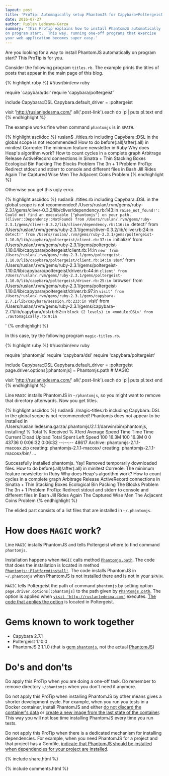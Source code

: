 ```yaml
---
layout: post
title: 'ProTip: Automagically setup PhantomJS for Capybara+Poltergeist'
date: 2016-07-27
author: Ruslan Ledesma-Garza
summary: 'This ProTip explains how to install PhantomJS automatically
on program start.  This way, running one-off programs that exercise
your web application becomes super easy.'
---
```


Are you looking for a way to install PhantomJS automatically on program start?
This ProTip is for you.

Consider the following program `titles.rb`.
The example prints the titles of posts that appear in the main page of this blog.

{% highlight ruby %}
#!/usr/bin/env ruby

require 'capybara/dsl'
require 'capybara/poltergeist'

include Capybara::DSL
Capybara.default_driver = :poltergeist

visit 'http://ruslanledesma.com/'
all('.post-link').each do |pl|
  puts pl.text
end
{% endhighlight %}

The example works fine when command `phantomjs` is in `$PATH`.

{% highlight asciidoc %}
ruslan$ ./titles.rb
including Capybara::DSL in the global scope is not recommended!
How to do before(:all)/after(:all) in minitest
Correole: The minimum feature newsletter in Ruby
Why does Heap's algorithm work?
How to count cycles in a complete graph
Arbitrage
Release ActiveRecord connections in Sinatra + Thin
Stacking Boxes
Ecological Bin Packing
The Blocks Problem
The 3n + 1 Problem
ProTip: Redirect stdout and stderr to console and different files in Bash
Jill Rides Again
The Captured Wise Men
The Adjacent Coins Problem
{% endhighlight %}

Otherwise you get this ugly error.

{% highlight asciidoc %}
ruslan$ ./titles.rb
including Capybara::DSL in the global scope is not recommended!
/Users/ruslan/.rvm/gems/ruby-2.3.1/gems/cliver-0.3.2/lib/cliver/dependency.rb:143:in `raise_not_found!': Could not find an executable ["phantomjs"] on your path. (Cliver::Dependency::NotFound)
        from /Users/ruslan/.rvm/gems/ruby-2.3.1/gems/cliver-0.3.2/lib/cliver/dependency.rb:116:in `detect!'
        from /Users/ruslan/.rvm/gems/ruby-2.3.1/gems/cliver-0.3.2/lib/cliver.rb:24:in `detect!'
        from /Users/ruslan/.rvm/gems/ruby-2.3.1/gems/poltergeist-1.10.0/lib/capybara/poltergeist/client.rb:37:in `initialize'
        from /Users/ruslan/.rvm/gems/ruby-2.3.1/gems/poltergeist-1.10.0/lib/capybara/poltergeist/client.rb:14:in `new'
        from /Users/ruslan/.rvm/gems/ruby-2.3.1/gems/poltergeist-1.10.0/lib/capybara/poltergeist/client.rb:14:in `start'
        from /Users/ruslan/.rvm/gems/ruby-2.3.1/gems/poltergeist-1.10.0/lib/capybara/poltergeist/driver.rb:44:in `client'
        from /Users/ruslan/.rvm/gems/ruby-2.3.1/gems/poltergeist-1.10.0/lib/capybara/poltergeist/driver.rb:25:in `browser'
        from /Users/ruslan/.rvm/gems/ruby-2.3.1/gems/poltergeist-1.10.0/lib/capybara/poltergeist/driver.rb:97:in `visit'
        from /Users/ruslan/.rvm/gems/ruby-2.3.1/gems/capybara-2.7.1/lib/capybara/session.rb:233:in `visit'
        from /Users/ruslan/.rvm/gems/ruby-2.3.1/gems/capybara-2.7.1/lib/capybara/dsl.rb:52:in `block (2 levels) in <module:DSL>'
        from ./automagically.rb:9:in `<main>'
{% endhighlight %}

In this case, try the following program `magic-titles.rb`.

{% highlight ruby %}
#!/usr/bin/env ruby

require 'phantomjs'
require 'capybara/dsl'
require 'capybara/poltergeist'

include Capybara::DSL
Capybara.default_driver = :poltergeist
page.driver.options[:phantomjs] = Phantomjs.path # MAGIC

visit 'http://ruslanledesma.com/'
all('.post-link').each do |pl|
  puts pl.text
end
{% endhighlight %}

Line `MAGIC` installs PhantomJS in `~/phantomjs`, so you might want to remove that directory afterwards.
Now you get titles.

{% highlight asciidoc %}
ruslan$ ./magic-titles.rb
including Capybara::DSL in the global scope is not recommended!
Phantomjs does not appear to be installed in /Users/ruslan.ledesma.garza/.phantomjs/2.1.1/darwin/bin/phantomjs, installing!
  % Total    % Received % Xferd  Average Speed   Time    Time     Time  Current
                                 Dload  Upload   Total   Spent    Left  Speed
100 16.3M  100 16.3M    0     0  43736      0  0:06:32  0:06:32 --:--:-- 48617
Archive:  phantomjs-2.1.1-macosx.zip
   creating: phantomjs-2.1.1-macosx/
   creating: phantomjs-2.1.1-macosx/bin/
...

Successfully installed phantomjs. Yay!
Removed temporarily downloaded files.
How to do before(:all)/after(:all) in minitest
Correole: The minimum feature newsletter in Ruby
Why does Heap's algorithm work?
How to count cycles in a complete graph
Arbitrage
Release ActiveRecord connections in Sinatra + Thin
Stacking Boxes
Ecological Bin Packing
The Blocks Problem
The 3n + 1 Problem
ProTip: Redirect stdout and stderr to console and different files in Bash
Jill Rides Again
The Captured Wise Men
The Adjacent Coins Problem
{% endhighlight %}

The elided part consists of a list files that are installed in `~/.phantomjs`.

# How does `MAGIC` work?

Line `MAGIC` installs PhantomJS and tells Poltergeist where to find command `phantomjs`.

Installation happens when `MAGIC` calls method
[`Phantomjs.path`](https://github.com/colszowka/phantomjs-gem/blob/38a722deeb7989e2de093fd628139266386492c1/lib/phantomjs.rb#L24).
The code that does the installation is located in method
[`Phantomjs::Platform#install!`](https://github.com/colszowka/phantomjs-gem/blob/38a722deeb7989e2de093fd628139266386492c1/lib/phantomjs/platform.rb#L43).
The code installs PhantomJS in `~/.phantomjs` when PhantomJS is not
installed there and is not in your `$PATH`.

`MAGIC` tells Poltergeist the path of command `phantomjs` by
setting option `page.driver.options[:phantomjs]` to the path given by
[`Phantomjs.path`](https://github.com/colszowka/phantomjs-gem/blob/38a722deeb7989e2de093fd628139266386492c1/lib/phantomjs.rb#L24).
The option is applied when [`visit
'http://ruslanledesma.com'`](https://github.com/jnicklas/capybara/blob/master/lib/capybara/session.rb#L217)
executes.  [The code that applies the
option](https://github.com/teampoltergeist/poltergeist/blob/35cd07d768327f1a575dd5dc41e0ee888d43e794/lib/capybara/poltergeist/driver.rb#L45)
is located in Poltergeist.

# Gems known to work together

- Capybara 2.7.1
- Poltergeist 1.10.0
- PhantomJS 2.1.1.0 (that is [gem `phantomjs`](https://github.com/colszowka/phantomjs-gem), not the actual [PhantomJS](http://phantomjs.org/))

# Do's and don'ts

Do apply this ProTip when you are doing a one-off task.
Do remember to remove directory `~/phantomjs` when you don't need it anymore.

Do not apply this ProTip when installing PhantomJS by other means
gives a shorter development cycle.  For example, when you run you
tests in a Docker container, install PhantomJS and either [do not discard the
container's
data](https://docs.docker.com/engine/reference/run/#/clean-up-rm) or
[create a new image from the last state of the
container](https://docs.docker.com/engine/reference/commandline/commit/).
This way you will not lose time installing PhantomJS every time you
run tests.

Do not apply this ProTip when there is a dedicated mechanism for
installing dependencies.  For example, when you need PhantomJS for a
project and that project has a Gemfile, [indicate that PhantomJS
should be installed when dependencies for your project are
installed](https://github.com/colszowka/phantomjs-gem#usage-with-poltergeistcapybara).

{% include share.html %}

{% include comments.html %}
